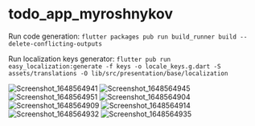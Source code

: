 # todo_app_myroshnykov

Run code generation:
```flutter packages pub run build_runner build --delete-conflicting-outputs```

Run localization keys generator:
```flutter pub run easy_localization:generate -f keys -o locale_keys.g.dart -S assets/translations -O lib/src/presentation/base/localization```

![Screenshot_1648564941](https://user-images.githubusercontent.com/91151402/160638311-622d0d1d-6037-4bdf-bc88-edebf5cebbb5.png)
![Screenshot_1648564945](https://user-images.githubusercontent.com/91151402/160638318-97728b84-57eb-4889-a327-18b1e5f9ca51.png)
![Screenshot_1648564951](https://user-images.githubusercontent.com/91151402/160638321-254433cd-ecff-476e-945e-cb04b00cd434.png)
![Screenshot_1648564904](https://user-images.githubusercontent.com/91151402/160638324-f3b8f984-6059-4b9c-8cc8-e39e96fa894d.png)
![Screenshot_1648564909](https://user-images.githubusercontent.com/91151402/160638326-f33adc18-2d3e-4ebd-a8ae-a665ca46d4f1.png)
![Screenshot_1648564914](https://user-images.githubusercontent.com/91151402/160638327-b561e1e1-39e0-4ae2-bb07-ae1d3a334789.png)
![Screenshot_1648564932](https://user-images.githubusercontent.com/91151402/160638328-1fd5b15d-0be9-41a1-b87f-3915bb2329f5.png)
![Screenshot_1648564935](https://user-images.githubusercontent.com/91151402/160638330-d25b1af2-8910-40bb-8644-eb53db2b98ee.png)
